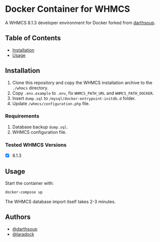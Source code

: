 # Docker Container for WHMCS

A WHMCS 8.1.3 developer environment for Docker forked from [darthsoup](https://github.com/darthsoup/docker-whmcs).

## Table of Contents

- [Installation](#installation)
- [Usage](#usage)

## Installation

1. Clone this repository and copy the WHMCS installation archive to the `./whmcs` directory.
2. Copy `.env.example` to `.env`, fix `WHMCS_PATH_URL` and `WHMCS_PATH_DOCKER`.
3. Insert `dump.sql` to `/mysql/docker-entrypoint-initdb.d` folder.
4. Update `/whmcs/configuration.php` file.

### Requirements

1. Database backup `dump.sql`.
2. WHMCS configuration file.

### Tested WHMCS Versions

* [X] 8.1.3

## Usage

Start the container with:

```bash
docker-compose up
```

The WHMCS database import itself takes 2-3 minutes.

## Authors

- [@darthsoup](https://github.com/darthsoup)
- [@laradock](https://github.com/laradock/laradock)
